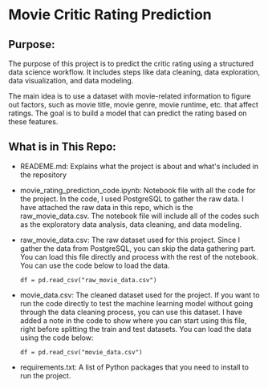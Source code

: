 # Movie Critic Rating Prediction

## Purpose:
The purpose of this project is to predict the critic rating using a structured data science workflow. It includes steps like data cleaning, data exploration, data visualization, and data modeling.

The main idea is to use a dataset with movie-related information to figure out factors, such as movie title, movie genre, movie runtime, etc. that affect ratings. The goal is to build a model that can predict the rating based on these features. 

## What is in This Repo:
- READEME.md: Explains what the project is about and what's included in the repository
- movie_rating_prediction_code.ipynb: Notebook file with all the code for the project. In the code, I used PostgreSQL to gather the raw data. I have attached the raw data in this repo, which is the raw_movie_data.csv. The notebook file will include all of the codes such as the exploratory data analysis, data cleaning, and data modeling.
- raw_movie_data.csv: The raw dataset used for this project. Since I gather the data from PostgreSQL, you can skip the data gathering part. You can load this file directly and process with the rest of the notebook. You can use the code below to load the data.
  
  ```
  df = pd.read_csv("raw_movie_data.csv")
  ```
- movie_data.csv: The cleaned dataset used for the project. If you want to run the code directly to test the machine learning model without going through the data cleaning process, you can use this dataset. I have added a note in the code to show where you can start using this file, right before splitting the train and test datasets. You can load the data using the code below:

  ```
  df = pd.read_csv("movie_data.csv")
  ```
  
- requirements.txt: A list of Python packages that you need to install to run the project.

